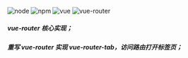 ![node](https://img.shields.io/badge/node-10.9.0-brightgreen)
![npm](https://img.shields.io/badge/npm-6.2.0-brightgreen)
![vue](https://img.shields.io/badge/vue-2.6.11-brightgreen)
![vue-router](https://img.shields.io/badge/vueRouter-3.1.6-brightgreen)

##### vue-router 核心实现；

##### 重写 vue-router 实现 vue-router-tab，访问路由打开标签页；
